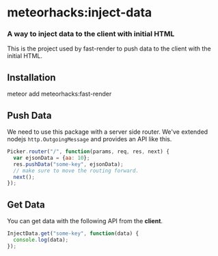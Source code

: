 # meteorhacks:inject-data

### A way to inject data to the client with initial HTML

This is the project used by fast-render to push data to the client with the initial HTML.

## Installation

meteor add meteorhacks:fast-render

## Push Data

We need to use this package with a server side router. We've extended nodejs `http.OutgoingMessage` and provides an API like this.

```js
Picker.router("/", function(params, req, res, next) {
  var ejsonData = {aa: 10};
  res.pushData("some-key", ejsonData);
  // make sure to move the routing forward.
  next();
});
```

## Get Data

You can get data with the following API from the **client**.

```js
InjectData.get("some-key", function(data) {
  console.log(data);
});
```

